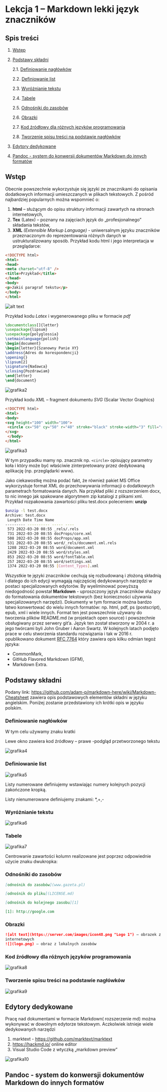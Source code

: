 # Lekcja 1 – Markdown lekki język znaczników 
## Spis treści
1. [Wstęp](#wstęp)
 
2. [Podstawy składni](#podstawy-składni)
   
    2.1. [Definiowanie nagłówków](#definiowanie-nagłówków)
   
    2.2. [Definiowanie list](#definiowanie-list)
   
    2.3. [Wyróżnianie tekstu](#wyróżnianie-tekstu)
   
    2.4. [Tabele](#tabele)
   
    2.5. [Odnośniki do zasobów](#odnośniki-do-zasobów)
   
    2.6. [Obrazki](#obrazki)
   
    2.7. [Kod źródłowy dla różnych języków programowania](#kod-źródłowy-dla-różnych-języków-programowania)
   
    2.8. [Tworzenie spisu treści na podstawie nagłówków](#tworzenie-spisu-treści-na-podstawie-nagłówków)
   
4. [Edytory dedykowane](#edytory-dedykowane)

5. [Pandoc - system do konwersji dokumentów Markdown do innych formatów](#pandoc---system-do-konwersji-dokumentów-markdown-do-innych-formatów)

## Wstęp
Obecnie powszechnie wykorzystuje się języki ze znacznikami do opisania dodatkowych informacji
umieszczanych w plikach tekstowych. Z pośród najbardziej popularnych można wspomnieć o:
1. **html** – służącym do opisu struktury informacji zawartych na stronach internetowych,
2. **Tex** (Latex) – poznany na zajęciach język do „profesjonalnego” składania tekstów,
3. **XML** *(Extensible Markup Language)* - uniwersalnym języku znaczników przeznaczonym
do reprezentowania różnych danych w ustrukturalizowany sposób.
Przykład kodu html i jego interpretacja w przeglądarce:
```html
<!DOCTYPE html>
<html>
<head>
<meta charset="utf-8" />
<title>Przykład</title>
</head>
<body>
<p>Jakiś paragraf tekstu</p>
</body>
</html>
```

![alt text](grafika1.png)

Przykład kodu *Latex* i wygenerowanego pliku w formacie *pdf*

```latex
\documentclass[]{letter}
\usepackage{lipsum}
\usepackage{polyglossia}
\setmainlanguage{polish}
\begin{document}
\begin{letter}{Szanowny Panie XY}
\address{Adres do korespondencji}
\opening{}
\lipsum[2]
\signature{Nadawca}
\closing{Pozdrawiam}
\end{letter}
\end{document}
```
![grafika2](grafika2.png)

Przykład kodu *XML* – fragment dokumentu *SVG* (Scalar Vector Graphics)
```html
<!DOCTYPE html>
<html>
<body>
<svg height="100" width="100">
 <circle cx="50" cy="50" r="40" stroke="black" stroke-width="3" fill="red" />
</svg>
 </body>
</html>
```
![grafika3](grafika3.png)

W tym przypadku mamy np. znacznik np. ``` <circle> ``` opisujący parametry koła i który może być właściwie zinterpretowany przez dedykowaną aplikację (np. przeglądarki www).

Jako ciekawostkę można podać fakt, że również pakiet MS Office wykorzystuje format XML do przechowywania informacji o dodatkowych parametrach formatowania danych. Na przykład pliki z rozszerzeniem docx, to nic innego jak spakowane algorytmem zip katalogi z plikami xml.
Przykład rozpakowania zawartości pliku test.docx poleceniem: **unzip**
```bash
$unzip -l test.docx
Archive: test.docx
 Length Date Time Name
--------- ---------- ----- ----
 573 2022-03-20 08:55 _rels/.rels
 731 2022-03-20 08:55 docProps/core.xml
 508 2022-03-20 08:55 docProps/app.xml
 531 2022-03-20 08:55 word/_rels/document.xml.rels
 1288 2022-03-20 08:55 word/document.xml
 2429 2022-03-20 08:55 word/styles.xml
 853 2022-03-20 08:55 word/fontTable.xml
 257 2022-03-20 08:55 word/settings.xml
 1374 2022-03-20 08:55 [Content_Types].xml
```
Wszystkie te języki znaczników cechują się rozbudowaną i złożoną składnią i dlatego do ich edycji wymagają najczęściej dedykowanych narzędzi w postaci specjalizowanych edytorów. By wyeliminować powyższą niedogodność powstał **Markdown** - uproszczony język znaczników służący do formatowania dokumentów tekstowych (bez konieczności używania specjalizowanych narzędzi). Dokumenty w tym formacie można bardzo łatwo konwertować do wielu innych formatów: np. html, pdf, ps (postscript), epub, xml i wiele innych. Format ten jest powszechnie używany do tworzenia plików README.md (w projektach open source) i powszechnie obsługiwany przez serwery git’a. Język ten został stworzony w 2004 r. a jego twórcami byli John Gruber i Aaron Swartz. W kolejnych latach podjęto prace w celu stworzenia standardu rozwiązania i tak w 2016 r. opublikowano dokument [RFC 7764](https://datatracker.ietf.org/doc/html/rfc7764) który zawiera opis kilku odmian tegoż języka:
+ CommonMark,
+ GitHub Flavored Markdown (GFM),
+ Markdown Extra.

## Podstawy składni
Podany link: https://github.com/adam-p/markdown-here/wiki/Markdown-Cheatsheet zawiera opis podstawowych elementów składni w języku angielskim. Poniżej zostanie przedstawiony ich krótki opis w języku polskim.
### Definiowanie nagłówków

W tym celu używamy znaku kratki

Lewe okno zawiera kod źródłowy – prawe -podgląd przetworzonego tekstu

![grafika4](grafika4.png)

### Definiowanie list

![grafika5](grafika5.png)

Listy numerowane definiujemy wstawiając numery kolejnych pozycji zakończone kropką.

Listy nienumerowane definiujemy znakami: *,+,-
### Wyróżnianie tekstu

![grafika6](grafika6.png)

### Tabele

![grafika7](grafika7.png)

Centrowanie zawartości kolumn realizowane jest poprzez odpowiednie użycie znaku dwukropka:

### Odnośniki do zasobów

```markdown
[odnośnik do zasobów](www.gazeta.pl)

[odnośnik do pliku](LICENSE.md)

[odnośnik do kolejnego zasobu][1]

[1]: http://google.com
```
### Obrazki
```markdown
![alt text](https://server.com/images/icon48.png "Logo 1") – obrazek z zasobów
internetowych
![](logo.png) – obraz z lokalnych zasobów
```

### Kod źródłowy dla różnych języków programowania

![grafika8](grafika8.png)

### Tworzenie spisu treści na podstawie nagłówków

![grafika9](grafika9.png)

## Edytory dedykowane

Pracę nad dokumentami w formacie Markdown( rozszerzenie md) można wykonywać w dowolnym edytorze tekstowym. Aczkolwiek istnieje wiele dedykowanych narzędzi
1. marktext - https://github.com/marktext/marktext
2. https://hackmd.io/ online editor
3. Visual Studio Code z wtyczką „markdown preview”

![grafika10](grafika10.png)

## Pandoc - system do konwersji dokumentów Markdown do innych formatów
